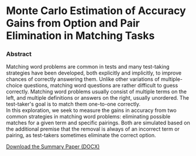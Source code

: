 # Monte Carlo Estimation of Accuracy Gains from Option and Pair Elimination in Matching Tasks<br>
### **Abstract**<br>
Matching word problems are common in tests and many test-taking strategies have been developed, both explicitly and implicitly, to improve chances of correctly answering them. Unlike other variations of multiple-choice questions, matching word questions are rather difficult to guess correctly. Matching word problems usually consist of multiple terms on the left, and multiple definitions or answers on the right, usually unordered. The test-taker's goal is to match them one-to-one correctly.<br>
In this exploration, we seek to measure the gains in accuracy from two common strategies in matching word problems: eliminating possible matches for a given term and specific pairings. Both are simulated based on the additional premise that the removal is always of an incorrect term or pairing, as test-takers sometimes eliminate the correct option.<br>

[Download the Summary Paper (DOCX)](./Monte%20Carlo%20Estimation%20of%20Accuracy%20Gains%20from%20Option%20and%20Pair%20Elimination%20in%20Matching%20Tasks.docx)
